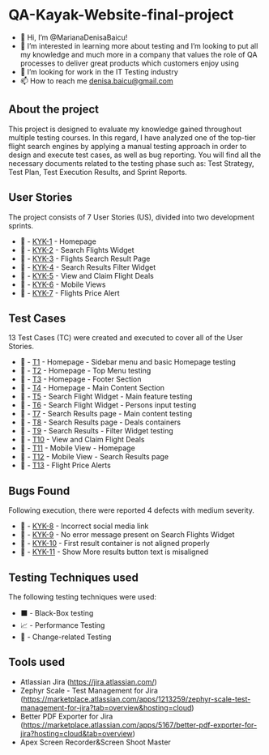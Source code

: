 # QA-Kayak-Website-final-project
- 👋 Hi, I’m @MarianaDenisaBaicu!
- 👀 I’m interested in learning more about testing and I’m looking to put all my knowledge and much more in a company that values the role of QA processes to deliver great products which customers enjoy using
- 💞️ I’m looking for work in the IT Testing industry
- 📫 How to reach me denisa.baicu@gmail.com

## About the project
This project is designed to evaluate my knowledge gained throughout multiple testing courses.
In this regard, I have analyzed one of the top-tier flight search engines by applying a manual testing approach in order to design and execute test cases, as well as bug reporting. 
You will find all the necessary documents related to the testing phase such as: Test Strategy, Test Plan, Test Execution Results, and Sprint Reports.

## User Stories
The project consists of 7 User Stories (US), divided into two development sprints.

- 📗 - [KYK-1](KayakWebsiteProject/KYK-1/user-story-KYK-1.pdf) - Homepage
- 📗 - [KYK-2](KayakWebsiteProject/KYK-2/user-story-KYK-2.pdf) - Search Flights Widget
- 📗 - [KYK-3](KayakWebsiteProject/KYK-3/user-story-KYK-3.pdf) - Flights Search Result Page
- 📗 - [KYK-4](KayakWebsiteProject/KYK-4/user-story-KYK-4.pdf) - Search Results Filter Widget
- 📗 - [KYK-5](KayakWebsiteProject/KYK-5/user-story-KYK-5.pdf) - View and Claim Flight Deals
- 📗 - [KYK-6](KayakWebsiteProject/KYK-6/user-story-KYK-6.pdf) - Mobile Views
- 📗 - [KYK-7](KayakWebsiteProject/KYK-7/user-story-KYK-7.pdf) - Flights Price Alert

## Test Cases
13 Test Cases (TC) were created and executed to cover all of the User Stories.

- 🧪 - [T1](KayakWebsiteProject/KYK-1/test-case-KYK-T1.pdf) - Homepage - Sidebar menu and basic Homepage testing
- 🧪 - [T2](KayakWebsiteProject/KYK-1/test-case-KYK-T1.pdf) - Homepage - Top Menu testing
- 🧪 - [T3](KayakWebsiteProject/KYK-1/test-case-KYK-T1.pdf) - Homepage - Footer Section
- 🧪 - [T4](KayakWebsiteProject/KYK-1/test-case-KYK-T1.pdf) - Homepage - Main Content Section
- 🧪 - [T5](KayakWebsiteProject/KYK-1/test-case-KYK-T1.pdf) - Search Flight Widget - Main feature testing
- 🧪 - [T6](KayakWebsiteProject/KYK-1/test-case-KYK-T1.pdf) - Search Flight Widget - Persons input testing
- 🧪 - [T7](KayakWebsiteProject/KYK-1/test-case-KYK-T1.pdf) - Search Results page - Main content testing
- 🧪 - [T8](KayakWebsiteProject/KYK-1/test-case-KYK-T1.pdf) - Search Results page - Deals containers
- 🧪 - [T9](KayakWebsiteProject/KYK-1/test-case-KYK-T1.pdf) - Search Results - Filter Widget testing
- 🧪 - [T10](KayakWebsiteProject/KYK-1/test-case-KYK-T1.pdf) - View and Claim Flight Deals
- 🧪 - [T11](KayakWebsiteProject/KYK-1/test-case-KYK-T1.pdf) - Mobile View - Homepage
- 🧪 - [T12](KayakWebsiteProject/KYK-1/test-case-KYK-T1.pdf) - Mobile View - Search Results page
- 🧪 - [T13](KayakWebsiteProject/KYK-1/test-case-KYK-T1.pdf) - Flight Price Alerts

## Bugs Found
Following execution, there were reported 4 defects with medium severity. 

- 🐞 - [KYK-8](KayakWebsiteProject/KYK-1/bug-report-KYK-8.pdf) - Incorrect social media link
- 🐞 - [KYK-9](KayakWebsiteProject/KYK-2/bug-report-KYK-9.pdf) - No error message present on Search Flights Widget
- 🐞 - [KYK-10](KayakWebsiteProject/KYK-3/bug-report-KYK-10.pdf) - First result container is not aligned properly
- 🐞 - [KYK-11](KayakWebsiteProject/KYK-4/bug-report-KYK-11.pdf) - Show More results button text is misaligned

## Testing Techniques used
The following testing techniques were used:
- ⬛ - Black-Box testing
- 📈 - Performance Testing
- 🔄 - Change-related Testing

## Tools used
- Atlassian Jira (https://jira.atlassian.com/)
- Zephyr Scale - Test Management for Jira (https://marketplace.atlassian.com/apps/1213259/zephyr-scale-test-management-for-jira?tab=overview&hosting=cloud)
- Better PDF Exporter for Jira (https://marketplace.atlassian.com/apps/5167/better-pdf-exporter-for-jira?hosting=cloud&tab=overview)
- Apex Screen Recorder&Screen Shoot Master

